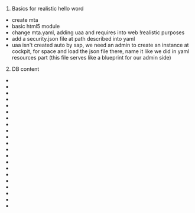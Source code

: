 1) Basics for realistic hello word
- create mta
- basic html5 module
- change mta.yaml, adding uaa and requires into web !realistic purposes
- add a security.json file at path described into yaml
- uaa isn't created auto by sap, we need an admin to create an instance at cockpit, for space and load the json file there, name it like we did in yaml resources part
(this file serves like a blueprint for our admin side)

2) DB content
- 
- 
- 
- 
- 
- 
- 
- 
- 
- 
- 
- 
- 
- 
- 
- 
- 
- 
- 
- 
- 
